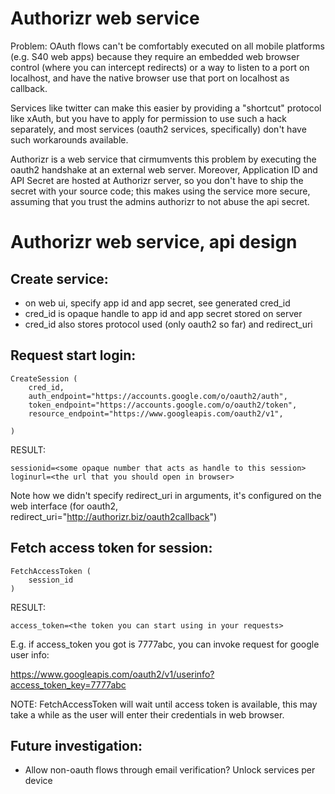 # Authorizr web service

Problem: OAuth flows can't be comfortably executed on all 
mobile platforms (e.g. S40 web apps) because they require
an embedded web browser control (where you can intercept redirects) 
or a way to listen to a port on localhost, and have the native
browser use that port on localhost as callback.

Services like twitter can make this easier by providing a "shortcut" 
protocol like xAuth, but you have to apply for permission to use such a 
hack separately, and most services (oauth2 services, specifically) 
don't have such workarounds available.

Authorizr is a web service that cirmumvents this problem by 
executing the oauth2 handshake at an external web server. Moreover, 
Application ID and API Secret are hosted at Authorizr server,
so you don't have to ship the secret with your source code; this
makes using the service more secure, assuming that you trust the admins 
authorizr to not abuse the api secret. 


# Authorizr web service, api design

## Create service:
 - on web ui, specify app id and app secret, see generated cred_id
 - cred_id is opaque handle to app id and app secret stored on server
 - cred_id also stores protocol used (only oauth2 so far) and redirect_uri

## Request start login:

```
CreateSession (
	cred_id,	 
	auth_endpoint="https://accounts.google.com/o/oauth2/auth",	
    token_endpoint="https://accounts.google.com/o/oauth2/token",
    resource_endpoint="https://www.googleapis.com/oauth2/v1",
    
)
```

RESULT:

```
sessionid=<some opaque number that acts as handle to this session>
loginurl=<the url that you should open in browser>
```

Note how we didn't specify redirect_uri in arguments, it's configured on 
the web interface (for oauth2, 
redirect_uri="http://authorizr.biz/oauth2callback") 

## Fetch access token for session:

```
FetchAccessToken (
	session_id
)
```

RESULT:

```
access_token=<the token you can start using in your requests>
```

E.g. if access_token you got is 7777abc, you can invoke request 
for google user info:

https://www.googleapis.com/oauth2/v1/userinfo?access_token_key=7777abc

NOTE: FetchAccessToken will wait until access token is available, this 
may take a while as the user will enter their credentials in web browser.

## Future investigation:

- Allow non-oauth flows through email verification? Unlock services per device








